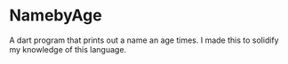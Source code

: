 # NamebyAge
A dart program that prints out a name an age times. I made this to solidify my knowledge of this language.
